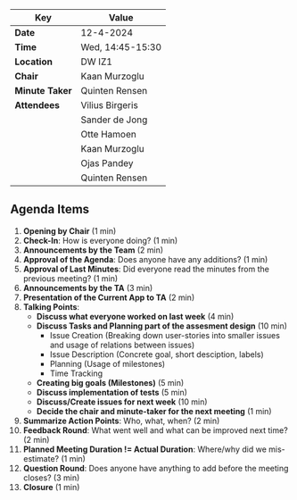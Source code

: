 | **Key**          | **Value**          |
| -----------------|--------------------|
| **Date**         | 12-4-2024          |
| **Time**         | Wed, 14:45-15:30   |
| **Location**     | DW IZ1             |
| **Chair**        | Kaan Murzoglu      |
| **Minute Taker** | Quinten Rensen     |
| **Attendees**    | Vilius Birgeris    |
|                  | Sander de Jong     |
|                  | Otte Hamoen        |
|                  | Kaan Murzoglu      |
|                  | Ojas Pandey        |
|                  | Quinten Rensen     |


## Agenda Items
1. **Opening by Chair** (1 min)
2. **Check-In**: How is everyone doing? (1 min)
3. **Announcements by the Team** (2 min)
4. **Approval of the Agenda**: Does anyone have any additions? (1 min)
5. **Approval of Last Minutes**: Did everyone read the minutes from the previous meeting? (1 min)
6. **Announcements by the TA** (3 min)
7. **Presentation of the Current App to TA** (2 min)
8. **Talking Points**:
    - **Discuss what everyone worked on last week** (4 min)
    - **Discuss Tasks and Planning part of the assesment design** (10 min)
        - Issue Creation (Breaking down user-stories into smaller issues and usage of relations between issues)
        - Issue Description (Concrete goal, short desciption, labels)
        - Planning (Usage of milestones)
        - Time Tracking
    - **Creating big goals (Milestones)** (5 min)
    - **Discuss implementation of tests** (5 min)
    - **Discuss/Create issues for next week** (10 min)
    - **Decide the chair and minute-taker for the next meeting** (1 min)
9. **Summarize Action Points**: Who, what, when? (2 min)
10. **Feedback Round**: What went well and what can be improved next time? (2 min)
11. **Planned Meeting Duration != Actual Duration**: Where/why did we mis-estimate? (1 min)
12. **Question Round**: Does anyone have anything to add before the meeting closes? (3 min)
13. **Closure** (1 min)

